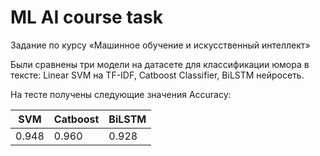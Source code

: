 # ML AI course task
Задание по курсу «Машинное обучение и искусственный интеллект»

Были сравнены три модели на датасете для классификации юмора в тексте: Linear SVM на TF-IDF, Catboost Classifier, BiLSTM нейросеть.

На тесте получены следующие значения Accuracy:

| SVM         | Catboost    | BiLSTM |
| ----------- | ----------- | ------ |
| 0.948       | 0.960       |  0.928      | 
